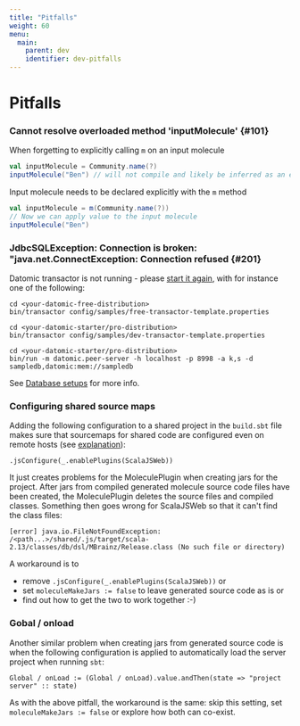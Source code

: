```yaml
---
title: "Pitfalls"
weight: 60
menu:
  main:
    parent: dev
    identifier: dev-pitfalls
---
```


# Pitfalls


### Cannot resolve overloaded method 'inputMolecule' {#101}
When forgetting to explicitly calling `m` on an input molecule
```scala
val inputMolecule = Community.name(?)
inputMolecule("Ben") // will not compile and likely be inferred as an error in your IDE
``` 

Input molecule needs to be declared explicitly with the `m` method
```scala
val inputMolecule = m(Community.name(?))
// Now we can apply value to the input molecule
inputMolecule("Ben")
``` 


### JdbcSQLException: Connection is broken: "java.net.ConnectException: Connection refused {#201}

Datomic transactor is not running - please [start it again](https://docs.datomic.com/on-prem/storage.html#start-transactor), with for instance one of the following:

    cd <your-datomic-free-distribution>
    bin/transactor config/samples/free-transactor-template.properties
    
    cd <your-datomic-starter/pro-distribution>
    bin/transactor config/samples/dev-transactor-template.properties
    
    cd <your-datomic-starter/pro-distribution>
    bin/run -m datomic.peer-server -h localhost -p 8998 -a k,s -d sampledb,datomic:mem://sampledb

See [Database setups](/setup/db-setups/) for more info.


### Configuring shared source maps

Adding the following configuration to a shared project in the `build.sbt` file makes sure that sourcemaps for shared code are configured even on remote hosts (see [explanation](https://github.com/vmunier/play-scalajs.g8/issues/112#issuecomment-815252252)):

    .jsConfigure(_.enablePlugins(ScalaJSWeb))

It just creates problems for the MoleculePlugin when creating jars for the project. 
After jars from compiled generated molecule source code files have been created, the MoleculePlugin deletes the source files and compiled classes. Something then goes wrong for ScalaJSWeb so that it can't find the class files:   

    [error] java.io.FileNotFoundException: /<path...>/shared/.js/target/scala-2.13/classes/db/dsl/MBrainz/Release.class (No such file or directory)

A workaround is to 

- remove `.jsConfigure(_.enablePlugins(ScalaJSWeb))` or
- set `moleculeMakeJars := false` to leave generated source code as is or
- find out how to get the two to work together :-)


### Gobal / onload

Another similar problem when creating jars from generated source code is when the following configuration is applied to automatically load the server project when running `sbt`:

    Global / onLoad := (Global / onLoad).value.andThen(state => "project server" :: state)

As with the above pitfall, the workaround is the same: skip this setting, set `moleculeMakeJars := false` or explore how both can co-exist. 